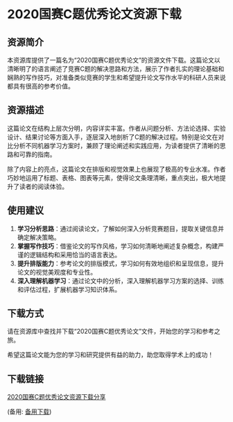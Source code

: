# 2020国赛C题优秀论文资源下载

## 资源简介

本资源库提供了一篇名为“2020国赛C题优秀论文”的资源文件下载。这篇论文以清晰明了的语言阐述了竞赛C题的解决思路和方法，展示了作者扎实的理论基础和娴熟的写作技巧，对准备类似竞赛的学生和希望提升论文写作水平的科研人员来说都具有很高的参考价值。

## 资源描述

这篇论文在结构上层次分明，内容详实丰富。作者从问题分析、方法论选择、实验设计、结果讨论等方面入手，逐层深入地剖析了C题的解决过程。特别是论文在对比分析不同机器学习方案时，兼顾了理论阐述和实践应用，为读者提供了清晰的思路和可靠的指南。

除了内容上的亮点，这篇论文在排版和视觉效果上也展现了极高的专业水准。作者巧妙地运用了标题、表格、图表等元素，使得论文条理清晰，重点突出，极大地提升了读者的阅读体验。

## 使用建议

1. **学习分析思路**：通过阅读论文，了解如何深入分析竞赛题目，提取关键信息并确定解决策略。
2. **掌握写作技巧**：借鉴论文的写作风格，学习如何清晰地阐述复杂概念，构建严谨的逻辑结构和采用恰当的语言表达。
3. **提升排版能力**：参考论文的排版模式，学习如何有效地组织和呈现信息，提升论文的视觉美观度和专业性。
4. **深入理解机器学习**：通过论文中的分析，深入理解机器学习方案的选择、训练和评估过程，扩展机器学习知识体系。

## 下载方式

请在资源库中查找并下载“2020国赛C题优秀论文”文件，开始您的学习和参考之旅。

希望这篇论文能为您的学习和研究提供有益的助力，助您取得学术上的成功！

## 下载链接
[2020国赛C题优秀论文资源下载分享](https://pan.quark.cn/s/683f0e661fb9) 

(备用: [备用下载](https://pan.baidu.com/s/1-asGS9orlxmZX-lKHH_azg?pwd=1234))
